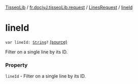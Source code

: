 [TisseoLib](../../index.md) / [fr.docjyJ.tisseoLib.request](../index.md) / [LinesRequest](index.md) / [lineId](./line-id.md)

# lineId

`var lineId: `[`String`](https://kotlinlang.org/api/latest/jvm/stdlib/kotlin/-string/index.html)`?` [(source)](https://github.com/docjyJ/TisseoLib/tree/master/src/main/kotlin/fr/docjyJ/tisseoLib/request/LinesRequest.kt#L26)

Filter on a single line by its ID.

### Property

`lineId` - Filter on a single line by its ID.